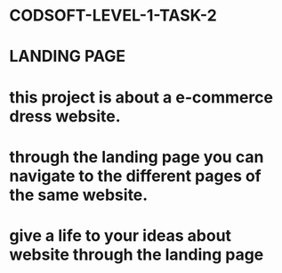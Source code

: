 # CODSOFT-LEVEL-1-TASK-2
# LANDING PAGE
# this project is about a e-commerce dress website.
# through the landing page you can navigate to the different pages of the same website.
# give a life to your ideas about website through the landing page
